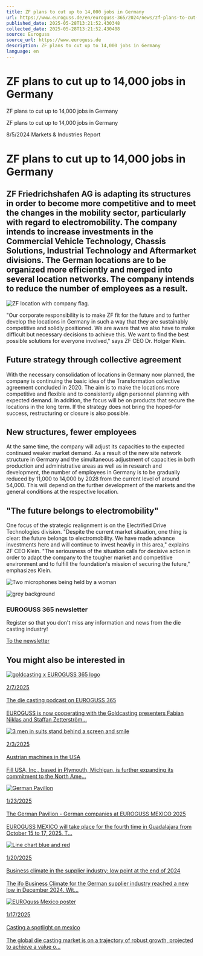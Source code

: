 ```yaml
---
title: ZF plans to cut up to 14,000 jobs in Germany
url: https://www.euroguss.de/en/euroguss-365/2024/news/zf-plans-to-cut-up-to-14000-jobs-in-germany
published_date: 2025-05-28T13:21:52.430348
collected_date: 2025-05-28T13:21:52.430408
source: Euroguss
source_url: https://www.euroguss.de
description: ZF plans to cut up to 14,000 jobs in Germany
language: en
---
```


# ZF plans to cut up to 14,000 jobs in Germany

ZF plans to cut up to 14,000 jobs in Germany

ZF plans to cut up to 14,000 jobs in Germany

8/5/2024
Markets & Industries
Report

# ZF plans to cut up to 14,000 jobs in Germany

## ZF Friedrichshafen AG is adapting its structures in order to become more competitive and to meet the changes in the mobility sector, particularly with regard to electromobility. The company intends to increase investments in the Commercial Vehicle Technology, Chassis Solutions, Industrial Technology and Aftermarket divisions. The German locations are to be organized more efficiently and merged into several location networks. The company intends to reduce the number of employees as a result.

![ZF location with company flag.](https://mc-e5b0d581-4409-4340-bc8b-9266-cdn-endpoint.azureedge.net/-/media/project/nuernberg-messe/euroguss/euroguss/bilder-und-grafiken/teaser/euroguss-n-teaser-zf-will-in-deutschland-bis-zu-14000-stellen-abbauen.jpg?w=2880&rev=ae733d1f1e5d40868fb9731d27477670&hash=961FAB8FDD870E7EEB7E170C5AA47D8C)

"Our corporate responsibility is to make ZF fit for the future and to further develop the locations in Germany in such a way that they are sustainably competitive and solidly positioned. We are aware that we also have to make difficult but necessary decisions to achieve this. We want to find the best possible solutions for everyone involved," says ZF CEO Dr. Holger Klein.

## Future strategy through collective agreement

With the necessary consolidation of locations in Germany now planned, the company is continuing the basic idea of the Transformation collective agreement concluded in 2020. The aim is to make the locations more competitive and flexible and to consistently align personnel planning with expected demand. In addition, the focus will be on products that secure the locations in the long term. If the strategy does not bring the hoped-for success, restructuring or closure is also possible.

## New structures, fewer employees

At the same time, the company will adjust its capacities to the expected continued weaker market demand. As a result of the new site network structure in Germany and the simultaneous adjustment of capacities in both production and administrative areas as well as in research and development, the number of employees in Germany is to be gradually reduced by 11,000 to 14,000 by 2028 from the current level of around 54,000. This will depend on the further development of the markets and the general conditions at the respective location.

## "The future belongs to electromobility"

One focus of the strategic realignment is on the Electrified Drive Technologies division. "Despite the current market situation, one thing is clear: the future belongs to electromobility. We have made advance investments here and will continue to invest heavily in this area," explains ZF CEO Klein. "The seriousness of the situation calls for decisive action in order to adapt the company to the tougher market and competitive environment and to fulfill the foundation's mission of securing the future," emphasizes Klein.

![Two microphones being held by a woman](https://mc-e5b0d581-4409-4340-bc8b-9266-cdn-endpoint.azureedge.net/-/media/project/nuernberg-messe/euroguss/euroguss/bilder-und-grafiken/teaser/euroguss-n-dynamic-teaser-newsletter.jpg?w=28&rev=2fdb87e447dd400ea6cf51e2807a9ffb&hash=3A7B45CD31D2C04B291D73652E000FF1)

![grey background](https://mc-e5b0d581-4409-4340-bc8b-9266-cdn-endpoint.azureedge.net/-/media/5e73e5ed5bbf4cd39fc0d0308cead630.webp?w=28&rev=42e9b7508242448493b816e6ac78620d&hash=5B86C17E62634A184087C897269EE81C)

### EUROGUSS 365 newsletter

Register so that you don't miss any information and news from the die casting industry!

[To the newsletter](https://www.euroguss.de/en/euroguss-365/newsletter)

## You might also be interested in

[![goldcasting x EUROGUSS 365 logo](https://mc-e5b0d581-4409-4340-bc8b-9266-cdn-endpoint.azureedge.net/-/media/project/nuernberg-messe/euroguss/euroguss/bilder-und-grafiken/teaser-article/euroguss-de-teaser-euroguss-x-golcasting-podcast.png?w=28&rev=58b92507294649d88cef968ee26d01ed&sc_lang=en&hash=7880D4878337F44BE7E48366AFF186CE)\
\
2/7/2025\
\
The die casting podcast on EUROGUSS 365\
\
EUROGUSS is now cooperating with the Goldcasting presenters Fabian Niklas and Staffan Zetterström...](https://www.euroguss.de/en/euroguss-365/2024/news/goldcasting-and-euroguss-are-teaming-up)

[![3 men in suits stand behind a screen and smile](https://mc-e5b0d581-4409-4340-bc8b-9266-cdn-endpoint.azureedge.net/-/media/project/nuernberg-messe/euroguss/euroguss/bilder-und-grafiken/teaser-article/euroguss-n-teaser-oesterreichische-maschinen-in-den-usa.jpg?w=28&rev=b7bcbcdbbab3437c8a9b3364b7d95c0d&hash=FEBC4297067763C30CF552456CC8D12D)\
\
2/3/2025\
\
Austrian machines in the USA\
\
Fill USA, Inc., based in Plymouth, Michigan, is further expanding its commitment to the North Ame...](https://www.euroguss.de/en/euroguss-365/2025/news/austrian-machines-in-the-usa)

[![German Pavillon](https://mc-e5b0d581-4409-4340-bc8b-9266-cdn-endpoint.azureedge.net/-/media/project/nuernberg-messe/euroguss/euroguss/bilder-und-grafiken/bild/euroguss-n-image-german-pavillon-2025-2.jpg?w=28&rev=3cb630c72789489c9c9a5849b12383da&hash=C6F39D436B89E3674F15D9398ED71DE3)\
\
1/23/2025\
\
The German Pavilion - German companies at EUROGUSS MEXICO 2025\
\
EUROGUSS MEXICO will take place for the fourth time in Guadalajara from October 15 to 17, 2025. T...](https://www.euroguss.de/en/euroguss-365/2025/news/der-german-pavillon-deutsche-unternehmen-auf-der-euroguss-mexico-2025)

[![Line chart blue and red ](https://mc-e5b0d581-4409-4340-bc8b-9266-cdn-endpoint.azureedge.net/-/media/project/nuernberg-messe/euroguss/euroguss/bilder-und-grafiken/teaser-article/eurogussnteasergeschftsklimaderdeutschenzulieferindustrielleichteranstiegaberkeineentwarnung.jpg?w=28&rev=29f984eb84184a0daef9b6dad936bac2&hash=4456F0B67B6CD39D14C75379636E904A)\
\
1/20/2025\
\
Business climate in the supplier industry: low point at the end of 2024\
\
The ifo Business Climate for the German supplier industry reached a new low in December 2024. Wit...](https://www.euroguss.de/en/euroguss-365/2025/news/geschaeftsklima-der-zulieferindustrie-dezember-2024)

[![EUROguss Mexico poster](https://mc-e5b0d581-4409-4340-bc8b-9266-cdn-endpoint.azureedge.net/-/media/project/nuernberg-messe/euroguss/euroguss/bilder-und-grafiken/teaser-article/euroguss-n-teaser-druckguss-mexico.jpg?w=28&rev=056c022bcb064eb68d617d4a7f8f5fa9&hash=B9C4A0807BABA9CCF269F070BB243104)\
\
1/17/2025\
\
Casting a spotlight on mexico\
\
The global die casting market is on a trajectory of robust growth, projected to achieve a value o...](https://www.euroguss.de/en/euroguss-365/2025/news/casting-a-spotlight-on-mexico)